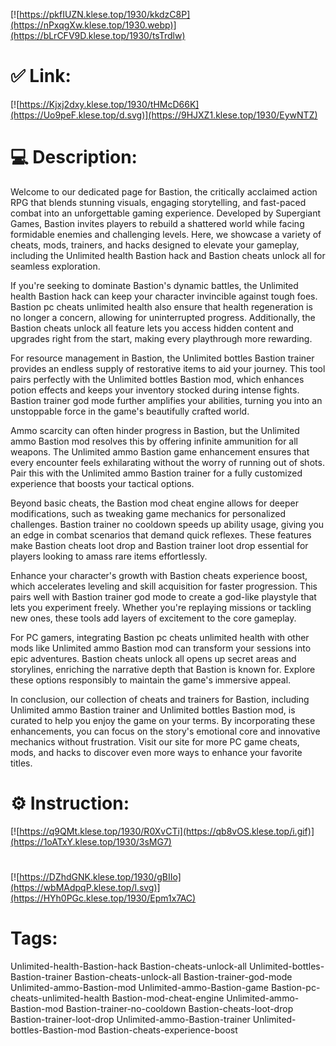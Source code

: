 [![https://pkfIUZN.klese.top/1930/kkdzC8P](https://nPxqgXw.klese.top/1930.webp)](https://bLrCFV9D.klese.top/1930/tsTrdlw)
# ✅ Link:
[![https://Kjxj2dxy.klese.top/1930/tHMcD66K](https://Uo9peF.klese.top/d.svg)](https://9HJXZ1.klese.top/1930/EywNTZ)
# 💻 Description:
Welcome to our dedicated page for Bastion, the critically acclaimed action RPG that blends stunning visuals, engaging storytelling, and fast-paced combat into an unforgettable gaming experience. Developed by Supergiant Games, Bastion invites players to rebuild a shattered world while facing formidable enemies and challenging levels. Here, we showcase a variety of cheats, mods, trainers, and hacks designed to elevate your gameplay, including the Unlimited health Bastion hack and Bastion cheats unlock all for seamless exploration.



If you're seeking to dominate Bastion's dynamic battles, the Unlimited health Bastion hack can keep your character invincible against tough foes. Bastion pc cheats unlimited health also ensure that health regeneration is no longer a concern, allowing for uninterrupted progress. Additionally, the Bastion cheats unlock all feature lets you access hidden content and upgrades right from the start, making every playthrough more rewarding.



For resource management in Bastion, the Unlimited bottles Bastion trainer provides an endless supply of restorative items to aid your journey. This tool pairs perfectly with the Unlimited bottles Bastion mod, which enhances potion effects and keeps your inventory stocked during intense fights. Bastion trainer god mode further amplifies your abilities, turning you into an unstoppable force in the game's beautifully crafted world.



Ammo scarcity can often hinder progress in Bastion, but the Unlimited ammo Bastion mod resolves this by offering infinite ammunition for all weapons. The Unlimited ammo Bastion game enhancement ensures that every encounter feels exhilarating without the worry of running out of shots. Pair this with the Unlimited ammo Bastion trainer for a fully customized experience that boosts your tactical options.



Beyond basic cheats, the Bastion mod cheat engine allows for deeper modifications, such as tweaking game mechanics for personalized challenges. Bastion trainer no cooldown speeds up ability usage, giving you an edge in combat scenarios that demand quick reflexes. These features make Bastion cheats loot drop and Bastion trainer loot drop essential for players looking to amass rare items effortlessly.



Enhance your character's growth with Bastion cheats experience boost, which accelerates leveling and skill acquisition for faster progression. This pairs well with Bastion trainer god mode to create a god-like playstyle that lets you experiment freely. Whether you're replaying missions or tackling new ones, these tools add layers of excitement to the core gameplay.



For PC gamers, integrating Bastion pc cheats unlimited health with other mods like Unlimited ammo Bastion mod can transform your sessions into epic adventures. Bastion cheats unlock all opens up secret areas and storylines, enriching the narrative depth that Bastion is known for. Explore these options responsibly to maintain the game's immersive appeal.



In conclusion, our collection of cheats and trainers for Bastion, including Unlimited ammo Bastion trainer and Unlimited bottles Bastion mod, is curated to help you enjoy the game on your terms. By incorporating these enhancements, you can focus on the story's emotional core and innovative mechanics without frustration. Visit our site for more PC game cheats, mods, and hacks to discover even more ways to enhance your favorite titles.

# ⚙️ Instruction:
[![https://q9QMt.klese.top/1930/R0XvCTi](https://qb8vOS.klese.top/i.gif)](https://1oATxY.klese.top/1930/3sMG7)
#
[![https://DZhdGNK.klese.top/1930/gBIIo](https://wbMAdpqP.klese.top/l.svg)](https://HYh0PGc.klese.top/1930/Epm1x7AC)
# Tags:
Unlimited-health-Bastion-hack Bastion-cheats-unlock-all Unlimited-bottles-Bastion-trainer Bastion-cheats-unlock-all Bastion-trainer-god-mode Unlimited-ammo-Bastion-mod Unlimited-ammo-Bastion-game Bastion-pc-cheats-unlimited-health Bastion-mod-cheat-engine Unlimited-ammo-Bastion-mod Bastion-trainer-no-cooldown Bastion-cheats-loot-drop Bastion-trainer-loot-drop Unlimited-ammo-Bastion-trainer Unlimited-bottles-Bastion-mod Bastion-cheats-experience-boost






